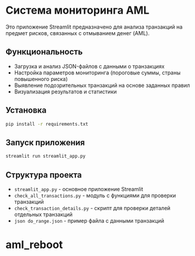 # Система мониторинга AML

Это приложение Streamlit предназначено для анализа транзакций на предмет рисков, связанных с отмыванием денег (AML).

## Функциональность

- Загрузка и анализ JSON-файлов с данными о транзакциях
- Настройка параметров мониторинга (пороговые суммы, страны повышенного риска)
- Выявление подозрительных транзакций на основе заданных правил
- Визуализация результатов и статистики

## Установка

```bash
pip install -r requirements.txt
```

## Запуск приложения

```bash
streamlit run streamlit_app.py
```

## Структура проекта

- `streamlit_app.py` - основное приложение Streamlit
- `check_all_transactions.py` - модуль с функциями для проверки транзакций
- `check_transaction_details.py` - скрипт для проверки деталей отдельных транзакций
- `json do_range.json` - пример файла с данными транзакций 

# aml_reboot 